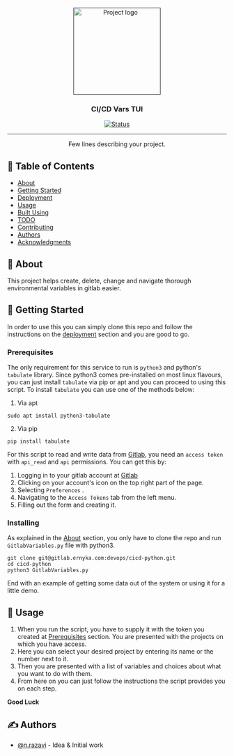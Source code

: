 <p align="center">
  <a href="" rel="noopener">
 <img width=200px height=200px src="https://i.imgur.com/uYcvrHX.png" alt="Project logo"></a>
</p>

<h3 align="center">CI/CD Vars TUI</h3>

<div align="center">

[![Status](https://img.shields.io/badge/status-active-success.svg)]()

</div>

---

<p align="center"> Few lines describing your project.
    <br> 
</p>

## 📝 Table of Contents

- [About](#about)
- [Getting Started](#getting_started)
- [Deployment](#deployment)
- [Usage](#usage)
- [Built Using](#built_using)
- [TODO](../TODO.md)
- [Contributing](../CONTRIBUTING.md)
- [Authors](#authors)
- [Acknowledgments](#acknowledgement)

## 🧐 About <a name = "about"></a>

This project helps create, delete, change and navigate thorough environmental variables in gitlab easier.

## 🏁 Getting Started <a name = "getting_started"></a>

In order to use this you can simply clone this repo and follow the instructions on the [deployment](#deployment) section and you are good to go.

### Prerequisites

The only requirement for this service to run is `python3` and python's `tabulate` library. Since python3 comes pre-installed on most linux flavours, you can just install `tabulate` via pip or apt and you can proceed to using this script. To install `tabulate` you can use one of the methods below:  

1. Via apt
```
sudo apt install python3-tabulate
```
2. Via pip
```
pip install tabulate
```
For this script to read and write data from [Gitlab](https://gitlab.com), you need an `access token` with `api_read` and `api` permissions. You can get this by:
1. Logging in to your gitlab account at [Gitlab](https://gitlab.com)
2. Clicking on your account's icon on the top right part of the page.
3. Selecting `Preferences` .
4. Navigating to the `Access Tokens` tab from the left menu.
5. Filling out the form and creating it.

### Installing

As explained in the [About](#about) section, you only have to clone the repo and run `GitlabVariables.py` file with python3.

```
git clone git@gitlab.ernyka.com:devops/cicd-python.git
cd cicd-python
python3 GitlabVariables.py
```

End with an example of getting some data out of the system or using it for a little demo.

## 🎈 Usage <a name="usage"></a>

1. When you run the script, you have to supply it with the token you created at [Prerequisites](#prerequisites) section. You are presented with the projects on which you have access. 
2. Here you can select your desired project by entering its name or the number next to it.
3. Then you are presented with a list of variables and choices about what you want to do with them. 
4. From here on you can just follow the instructions the script provides you on each step.

**Good Luck**

## ✍️ Authors <a name = "authors"></a>

- [@n.razavi](https://gitlab.ernyka.com/n.razavi) - Idea & Initial work
